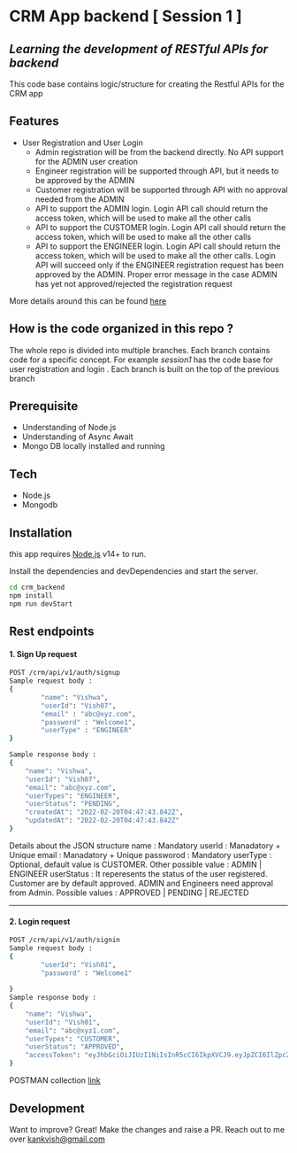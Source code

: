 # CRM App backend [ Session 1 ]
## _Learning the development of RESTful APIs for backend_ 

This code base contains logic/structure  for creating the Restful APIs for the CRM app
## Features
* User Registration and User Login
    * Admin registration will be from the backend directly. No API support for the ADMIN user creation
    * Engineer registration will be supported through API, but it needs to be approved by the ADMIN
    * Customer registration will be supported through API with no approval needed from the ADMIN
    * API to support the ADMIN login. Login API call should return the access token, which will be used to make all the other calls
    * API to support the CUSTOMER login. Login API call should return the access token, which will be used to make all the other calls
    * API to support the ENGINEER login. Login API call should return the access token, which will be used to make all the other calls. Login API will succeed only if the ENGINEER registration request has been approved by the ADMIN. Proper error message in the case ADMIN has yet not approved/rejected the registration request
    
More details around this can be found [here](https://docs.google.com/document/d/1x866VrSsjchFf7dhD7U2zYLbzj-tt34STWuDMMyL6Uc/edit?usp=sharing) 

## How is the code organized in this repo ?
The whole repo is divided into multiple branches. Each branch contains code for a specific concept. For example _session1_ has the code base for user registration and login . Each branch is built on the top of the previous branch

## Prerequisite
- Understanding of Node.js
- Understanding of Async Await
- Mongo DB locally installed and running

## Tech
- Node.js
- Mongodb


## Installation

this app requires [Node.js](https://nodejs.org/) v14+ to run.

Install the dependencies and devDependencies and start the server.

```sh
cd crm_backend
npm install
npm run devStart
```

## Rest endpoints
#### 1. Sign Up request 

```sh
POST /crm/api/v1/auth/signup
Sample request body :
{
        "name": "Vishwa",
        "userId": "Vish07",
        "email" : "abc@xyz.com",
        "password" : "Welcome1",
        "userType" : "ENGINEER"
}

Sample response body :
{
    "name": "Vishwa",
    "userId": "Vish07",
    "email": "abc@xyz.com",
    "userTypes": "ENGINEER",
    "userStatus": "PENDING",
    "createdAt": "2022-02-20T04:47:43.842Z",
    "updatedAt": "2022-02-20T04:47:43.842Z"
}
```
Details about the JSON structure
name : Mandatory 
userId : Manadatory + Unique
email : Manadatory + Unique
passworod : Mandatory
userType : Optional, default value is CUSTOMER. Other possible value : ADMIN | ENGINEER
userStatus : It reperesents the status of the user registered. Customer are by default approved. ADMIN and Engineers need approval from Admin. Possible values : APPROVED | PENDING | REJECTED

---
#### 2. Login request

```sh
POST /crm/api/v1/auth/signin
Sample request body :
{
        "userId": "Vish01",
        "password" : "Welcome1"
    
}
Sample response body :
{
    "name": "Vishwa",
    "userId": "Vish01",
    "email": "abc@xyz1.com",
    "userTypes": "CUSTOMER",
    "userStatus": "APPROVED",
    "accessToken": "eyJhbGciOiJIUzI1NiIsInR5cCI6IkpXVCJ9.eyJpZCI6IlZpc2gwMSIsImlhdCI6MTY0NTMzMjg3NiwiZXhwIjoxNjQ1NDE5Mjc2fQ.21IRt9VIL-suvP7Z_lamH1PcchOB1TJOhZPSpX9kqt8"
}
```
POSTMAN collection [link](https://github.com/Vishwa07dev/crm_backend/)

## Development

Want to improve? Great!
Make the changes and raise a PR. Reach out to me over kankvish@gmail.com



